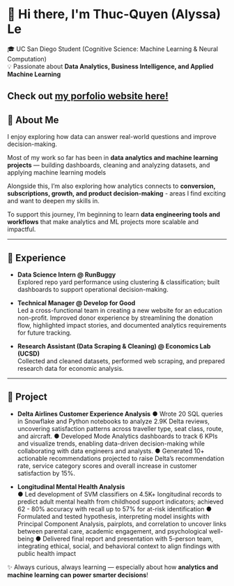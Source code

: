 # 👋 Hi there, I'm Thuc-Quyen (Alyssa) Le

🎓 UC San Diego Student (Cognitive Science: Machine Learning & Neural Computation)  
💡 Passionate about **Data Analytics, Business Intelligence, and Applied Machine Learning**  

Check out [my porfolio website here!](https://www.datascienceportfol.io/alyssaqle918)
---

## 🧠 About Me
I enjoy exploring how data can answer real-world questions and improve decision-making.  

Most of my work so far has been in **data analytics and machine learning projects** — building dashboards, cleaning and analyzing datasets, and applying machine learning models

Alongside this, I’m also exploring how analytics connects to **conversion, subscriptions, growth, and product decision-making** - areas I find exciting and want to deepen my skills in.  

To support this journey, I’m beginning to learn **data engineering tools and workflows** that make analytics and ML projects more scalable and impactful.  

---

## 💼 Experience

- **Data Science Intern @ RunBuggy**  
  Explored repo yard performance using clustering & classification; built dashboards to support operational decision-making.  

- **Technical Manager @ Develop for Good**  
  Led a cross-functional team in creating a new website for an education non-profit. Improved donor experience by streamlining the donation flow, highlighted impact stories, and documented analytics requirements for future tracking.

- **Research Assistant (Data Scraping & Cleaning) @ Economics Lab (UCSD)**  
  Collected and cleaned datasets, performed web scraping, and prepared research data for economic analysis.  

---
## 💼 Project
- **Delta Airlines Customer Experience Analysis**
●	Wrote 20 SQL queries in Snowflake and Python notebooks to analyze 2.9K Delta reviews, uncovering satisfaction patterns across traveller type, seat class, route, and aircraft.
●	 Developed Mode Analytics dashboards to track 6 KPIs and visualize trends, enabling data-driven decision-making while collaborating with data engineers and analysts.
●	Generated 10+ actionable recommendations projected to raise Delta’s recommendation rate, service category scores and overall increase in customer satisfaction by 15%.

- **Longitudinal Mental Health Analysis**  
●	Led development of SVM classifiers on 4.5K+ longitudinal records to predict adult mental health from childhood support indicators; achieved 62 - 80% accuracy with recall up to 57% for at-risk identification
●	Formulated and tested hypothesis, interpreting model insights with Principal Component Analysis, pairplots, and correlation to uncover links between parental care, academic engagement, and psychological well-being
●	Delivered final report and presentation with 5-person team, integrating ethical, social, and behavioral context to align findings with public health impact


✨ Always curious, always learning — especially about how **analytics and machine learning can power smarter decisions**!
